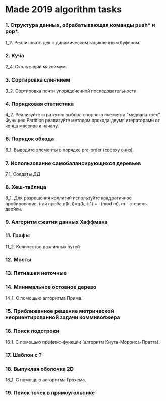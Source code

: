 # Made 2019 algorithm tasks

### 1. Cтруктура данных, обрабатывающая команды push* и pop*.
1_2. Реализовать дек с динамическим зацикленным буфером.
### 2. Куча
2_4. Скользящий максимум.
### 3. Сортировка слиянием
3_2. Сортировка почти упорядоченной последовательности.
### 4. Порядковая статистика
4_2. Реализуйте стратегию выбора опорного элемента “медиана трёх”. Функцию Partition реализуйте методом прохода двумя итераторами от конца массива к началу.
### 6. Порядок обхода
6_1. Выведите элементы в порядке pre-order (сверху вниз).
### 7. Использование самобалансирующихся деревьев
7_1. Солдаты ДД
### 8. Хеш-таблица
8_1. Для разрешения коллизий используйте квадратичное пробирование. i-ая проба
g(k, i)=g(k, i-1) + i (mod m). m - степень двойки.
### 9. Алгоритм сжатия данных Хаффмана
### 11. Графы
11_2. Количество различных путей
### 12. Мосты
### 13. Пятнашки неточные
### 14. Минимальное остовное дерево
14_1. С помощью алгоритма Прима.
### 15. Приближенное решение метрической неориентированной задачи коммивояжера
### 16. Поиск подстроки
16_1. С помощью префикс-функции (алгоритм Кнута-Морриса-Пратта).
### 17. Шаблон с ?
### 18. Выпуклая оболочка 2D
18_1. С помощью алгоритма Грэхема.
### 19. Поиск точек в прямоугольнике
